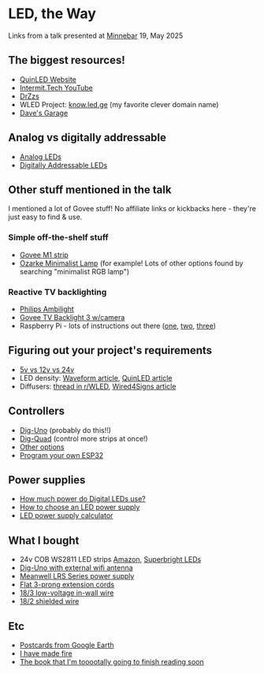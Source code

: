 # LED, the Way

Links from a talk presented at [Minnebar](https://minnestar.org/minnebar/) 19, May 2025

## The biggest resources!

- [QuinLED Website](https://quinled.info)
- [Intermit.Tech YouTube](https://www.youtube.com/@IntermitTech)
- [DrZzs](https://www.drzzs.com)
- WLED Project: [know.led.ge](https://kno.wled.ge) (my favorite clever domain name)
- [Dave's Garage](https://www.youtube.com/channel/UCNzszbnvQeFzObW0ghk0Ckw)

## Analog vs digitally addressable

- [Analog LEDs](https://quinled.info/analog-led-dimming/)
- [Digitally Addressable LEDs](https://quinled.info/addressable-digital-leds/)

## Other stuff mentioned in the talk

I mentioned a lot of Govee stuff! No affiliate links or kickbacks here - they're just easy to find & use.

### Simple off-the-shelf stuff

- [Govee M1 strip](https://us.govee.com/products/govee-led-strip-light-m1?variant=44647771832505)
- [Ozarke Minimalist Lamp](https://ozarke.com/products/corner-floor-lamp-xl-version) (for example! Lots of other options found by searching "minimalist RGB lamp")

### Reactive TV backlighting

- [Philips Ambilight](https://www.philips.co.uk/c-e/so/tv-buying-guide/what-is-ambilight-tv)
- [Govee TV Backlight 3 w/camera](https://us.govee.com/products/govee-tv-backlight-3-lite?variant=43479229464761)
- Raspberry Pi - lots of instructions out there ([one](https://www.raspberrypi.com/tutorials/raspberry-pi-tv-ambient-lighting/), [two](https://www.instructables.com/DIY-Ambilight-With-Raspberry-Pi-and-NO-Arduino-Wor/), [three](https://blog.muffn.io/posts/building-a-custom-ambilight-system-for-any-input-with-a-raspberry-pi-and-hyperion/))

## Figuring out your project's requirements

- [5v vs 12v vs 24v](https://suntechlite.com/choosing-the-right-voltage-for-addressable-led-strips-5v-12v-or-24v/)
- LED density: [Waveform article](https://www.waveformlighting.com/home-residential/what-does-led-density-on-an-led-strip-mean), [QuinLED article](https://quinled.info/2018/09/19/30-vs-60-vs-90-vs-144-leds-m)
- Diffusers: [thread in r/WLED](https://www.reddit.com/r/WLED/comments/12ieaqx/do_i_need_led_diffusers_channels/), [Wired4Signs article](https://www.wired4signsusa.com/blogs/led-technical-blog/led-diffusers-everything-you-need-to-know)

## Controllers

- [Dig-Uno](https://quinled.info/quinled-dig-uno/) (probably do this!!)
- [Dig-Quad](https://quinled.info/quinled-dig-quad/) (control more strips at once!)
- [Other options](https://potatolighting.com/12-most-popular-led-controllers-guide-for-led-strip-light/)
- [Program your own ESP32](https://esp32io.com/tutorials/esp32-led-strip)

## Power supplies

- [How much power do Digital LEDs use?](https://quinled.info/2020/03/12/digital-led-power-usage/)
- [How to choose an LED power supply](https://www.ledsupply.com/blog/how-to-choose-an-led-power-supply/)
- [LED power supply calculator](https://www.wired4signsusa.com/pages/led-power-supply-calculator)

## What I bought

- 24v COB WS2811 LED strips [Amazon](https://www.amazon.com/dp/B0C6LPPT2W?ref=ppx_yo2ov_dt_b_fed_asin_title&th=1), [Superbright LEDs](https://www.superlightingled.com/24-volt-addressable-rgbw-led-cob-light-strip-ultra-bright-784ledsm-p-5684.html)
- [Dig-Uno with external wifi antenna](https://www.drzzs.com/shop/dig-uno-diy-rgb-led-controller-w-wled-preassembled/)
- [Meanwell LRS Series power supply](https://www.meanwell.com/productSeries.aspx#:~:text=RQ%2D125-,LRS%20Series,-Wattage%20%3A)
- [Flat 3-prong extension cords](https://www.homedepot.com/p/DEWENWILS-1-ft-SJT-14-3-Gauge-Indoor-Extension-Cord-with-3-Prong-Outlets-and-Flat-Head-3-Pack-Black-HFCB01M/329099619)
- [18/3 low-voltage in-wall wire](https://www.amazon.com/dp/B082F1J11N?ref=ppx_yo2ov_dt_b_fed_asin_title&th=1)
- [18/2 shielded wire](https://www.amazon.com/dp/B0D9JV1GLS?ref=ppx_yo2ov_dt_b_fed_asin_title&th=1)

## Etc

- [Postcards from Google Earth](https://www.postcards-from-google-earth.com)
- [I have made fire](https://www.youtube.com/watch?v=5zXWLbr1LyY)
- [The book that I'm tooootally going to finish reading soon](https://en.wikipedia.org/wiki/Infinite_Jest)
